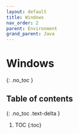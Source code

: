 ```yaml
---
layout: default
title: Windows
nav_order: 2
parent: Environment
grand_parent: Java
---
```


# Windows
{: .no_toc }

## Table of contents
{: .no_toc .text-delta }

1. TOC
{:toc}
